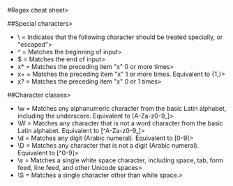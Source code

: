 
#Regex cheat sheet>

##Special characters>

- \ = Indicates that the following character should be treated specially, or "escaped">
- ^ = Matches the beginning of input>
- $ = Matches the end of input>
- x* = Matches the preceding item "x" 0 or more times>
- x+ = Matches the preceding item "x" 1 or more times. Equivalent to {1,}>
- x? = Matches the preceding item "x" 0 or 1 times>
>

##Character classes>


- \w = Matches any alphanumeric character from the basic Latin alphabet, including the underscore. Equivalent to [A-Za-z0-9_]>
- \W = Matches any character that is not a word character from the basic Latin alphabet. Equivalent to [^A-Za-z0-9_]>
- \d = Matches any digit (Arabic numeral). Equivalent to [0-9]>
- \D = Matches any character that is not a digit (Arabic numeral). Equivalent to [^0-9]>
- \s = Matches a single white space character, including space, tab, form feed, line feed, and other Unicode spaces>
- \S = Matches a single character other than white space.>
>

>
